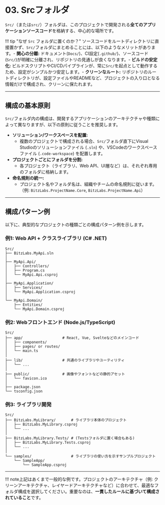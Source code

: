 # 03. Srcフォルダ

`Src/`（または`src/`）フォルダは、このプロジェクトで開発される**全てのアプリケーションソースコード**を格納する、中心的な場所です。

!!! tip "なぜ `Src`
フォルダに置くのか？" ソースコードをルートディレクトリに直接置かず、`Src/`フォルダにまとめることには、以下のようなメリットがあります。-
**関心の分離:**
ドキュメント(`Docs/`)、CI設定(`.github/`)、ソースコード(`Src/`)が明確に分離され、リポジトリの見通しが良くなります。-
**ビルドの安定化:**
ビルドスクリプトやCI/CDパイプラインが、常に`Src/`を起点として動作するため、設定がシンプルかつ安定します。-
**クリーンなルート:**
リポジトリのルートディレクトリが、設定ファイルやREADMEなど、プロジェクトの入り口となる情報だけで構成され、クリーンに保たれます。

---

## 構成の基本原則

`Src/`フォルダ内の構成は、開発するアプリケーションのアーキテクチャや種類によって異なりますが、以下の原則に従うことを推奨します。

- **ソリューション/ワークスペースを配置:**
  - 複数のプロジェクトで構成される場合、`Src/`フォルダ直下にVisual
    Studioのソリューションファイル (`.sln`) や、VSCodeのワークスペースファイル (`.code-workspace`) を配置します。
- **プロジェクトごとにフォルダを分割:**
  - 各プロジェクト（ライブラリ、Web
    API、UI層など）は、それぞれ専用のフォルダに格納します。
- **命名規則の統一:**
  - プロジェクト名やフォルダ名は、組織やチームの命名規則に従います。（例:
    `BitzLabs.ProjectName.Core`, `BitzLabs.ProjectName.Api`）

---

## 構成パターン例

以下に、典型的なプロジェクトの種類ごとの構成パターン例を示します。

### 例1: Web API + クラスライブラリ (C# .NET)

```text
Src/
├── BitzLabs.MyApi.sln
│
├── MyApi.Api/
│   ├── Controllers/
│   ├── Program.cs
│   └── MyApi.Api.csproj
│
├── MyApi.Application/
│   ├── Services/
│   └── MyApi.Application.csproj
│
└── MyApi.Domain/
    ├── Entities/
    └── MyApi.Domain.csproj
```

### 例2: Webフロントエンド (Node.js/TypeScript)

```
Src/
├── app/                  # React, Vue, Svelteなどのメインコード
│   ├── components/
│   ├── pages/ or routes/
│   └── main.ts
│
├── lib/                  # 共通のライブラリやユーティリティ
│   └── ...
│
├── public/               # 画像やフォントなどの静的アセット
│   └── favicon.ico
│
├── package.json
└── tsconfig.json
```

### 例3: ライブラリ開発

```
Src/
├── BitzLabs.MyLibrary/       # ライブラリ本体のプロジェクト
│   ├── BitzLabs.MyLibrary.csproj
│   └── ...
│
├── BitzLabs.MyLibrary.Tests/ # (Testsフォルダに置く場合もある)
│   ├── BitzLabs.MyLibrary.Tests.csproj
│   └── ...
│
└── samples/                  # ライブラリの使い方を示すサンプルプロジェクト
    └── SampleApp/
        └── SampleApp.csproj
```

---

!!!
note上記はあくまで一般的な例です。プロジェクトのアーキテクチャ（例: クリーンアーキテクチャ、レイヤードアーキテクチャなど）に合わせて、最適なフォルダ構成を選択してください。重要なのは、**一貫したルールに基づいて構成されていること**です。
